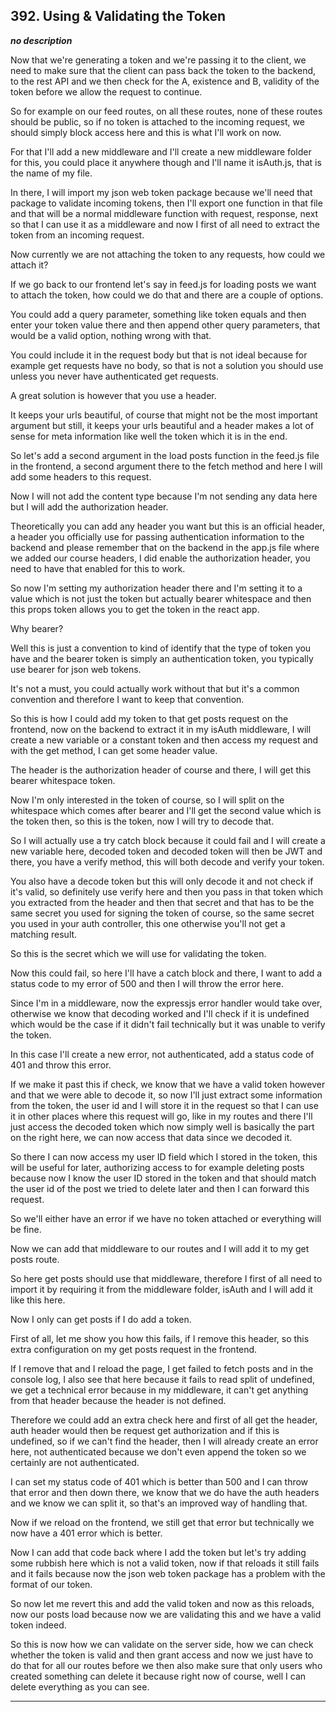 ## 392. Using & Validating the Token

<strong><em>no description</em></strong>

Now that we're generating a token and we're passing it to the client, we need to
make sure that the client can pass back the token to the backend, to the rest
API and we then check for the A, existence and B, validity of the token before
we allow the request to continue. 

So for example on our feed routes, on all these routes, none of these routes
should be public, so if no token is attached to the incoming request, we should
simply block access here and this is what I'll work on now. 

For that I'll add a new middleware and I'll create a new middleware folder for
this, you could place it anywhere though and I'll name it isAuth.js, that is the
name of my file. 

In there, I will import my json web token package because we'll need that
package to validate incoming tokens, then I'll export one function in that file
and that will be a normal middleware function with request, response, next so
that I can use it as a middleware and now I first of all need to extract the
token from an incoming request. 

Now currently we are not attaching the token to any requests, how could we
attach it? 

If we go back to our frontend let's say in feed.js for loading posts we want to
attach the token, how could we do that and there are a couple of options. 

You could add a query parameter, something like token equals and then enter your
token value there and then append other query parameters, that would be a valid
option, nothing wrong with that. 

You could include it in the request body but that is not ideal because for
example get requests have no body, so that is not a solution you should use
unless you never have authenticated get requests. 

A great solution is however that you use a header. 

It keeps your urls beautiful, of course that might not be the most important
argument but still, it keeps your urls beautiful and a header makes a lot of
sense for meta information like well the token which it is in the end. 

So let's add a second argument in the load posts function in the feed.js file in
the frontend, a second argument there to the fetch method and here I will add
some headers to this request. 

Now I will not add the content type because I'm not sending any data here but I
will add the authorization header. 

Theoretically you can add any header you want but this is an official header, a
header you officially use for passing authentication information to the backend
and please remember that on the backend in the app.js file where we added our
course headers, I did enable the authorization header, you need to have that
enabled for this to work. 

So now I'm setting my authorization header there and I'm setting it to a value
which is not just the token but actually bearer whitespace and then this props
token allows you to get the token in the react app. 

Why bearer? 

Well this is just a convention to kind of identify that the type of token you
have and the bearer token is simply an authentication token, you typically use
bearer for json web tokens. 

It's not a must, you could actually work without that but it's a common
convention and therefore I want to keep that convention. 

So this is how I could add my token to that get posts request on the frontend,
now on the backend to extract it in my isAuth middleware, I will create a new
variable or a constant token and then access my request and with the get method,
I can get some header value. 

The header is the authorization header of course and there, I will get this
bearer whitespace token. 

Now I'm only interested in the token of course, so I will split on the
whitespace which comes after bearer and I'll get the second value which is the
token then, so this is the token, now I will try to decode that. 

So I will actually use a try catch block because it could fail and I will create
a new variable here, decoded token and decoded token will then be JWT and there,
you have a verify method, this will both decode and verify your token. 

You also have a decode token but this will only decode it and not check if it's
valid, so definitely use verify here and then you pass in that token which you
extracted from the header and then that secret and that has to be the same
secret you used for signing the token of course, so the same secret you used in
your auth controller, this one otherwise you'll not get a matching result. 

So this is the secret which we will use for validating the token. 

Now this could fail, so here I'll have a catch block and there, I want to add a
status code to my error of 500 and then I will throw the error here. 

Since I'm in a middleware, now the expressjs error handler would take over,
otherwise we know that decoding worked and I'll check if it is undefined which
would be the case if it didn't fail technically but it was unable to verify the
token. 

In this case I'll create a new error, not authenticated, add a status code of
401 and throw this error. 

If we make it past this if check, we know that we have a valid token however and
that we were able to decode it, so now I'll just extract some information from
the token, the user id and I will store it in the request so that I can use it
in other places where this request will go, like in my routes and there I'll
just access the decoded token which now simply well is basically the part on the
right here, we can now access that data since we decoded it. 

So there I can now access my user ID field which I stored in the token, this
will be useful for later, authorizing access to for example deleting posts
because now I know the user ID stored in the token and that should match the
user id of the post we tried to delete later and then I can forward this
request. 

So we'll either have an error if we have no token attached or everything will be
fine. 

Now we can add that middleware to our routes and I will add it to my get posts
route. 

So here get posts should use that middleware, therefore I first of all need to
import it by requiring it from the middleware folder, isAuth and I will add it
like this here. 

Now I only can get posts if I do add a token. 

First of all, let me show you how this fails, if I remove this header, so this
extra configuration on my get posts request in the frontend. 

If I remove that and I reload the page, I get failed to fetch posts and in the
console log, I also see that here because it fails to read split of undefined,
we get a technical error because in my middleware, it can't get anything from
that header because the header is not defined. 

Therefore we could add an extra check here and first of all get the header, auth
header would then be request get authorization and if this is undefined, so if
we can't find the header, then I will already create an error here, not
authenticated because we don't even append the token so we certainly are not
authenticated. 

I can set my status code of 401 which is better than 500 and I can throw that
error and then down there, we know that we do have the auth headers and we know
we can split it, so that's an improved way of handling that. 

Now if we reload on the frontend, we still get that error but technically we now
have a 401 error which is better. 

Now I can add that code back where I add the token but let's try adding some
rubbish here which is not a valid token, now if that reloads it still fails and
it fails because now the json web token package has a problem with the format of
our token. 

So now let me revert this and add the valid token and now as this reloads, now
our posts load because now we are validating this and we have a valid token
indeed. 

So this is now how we can validate on the server side, how we can check whether
the token is valid and then grant access and now we just have to do that for all
our routes before we then also make sure that only users who created something
can delete it because right now of course, well I can delete everything as you
can see. 

---